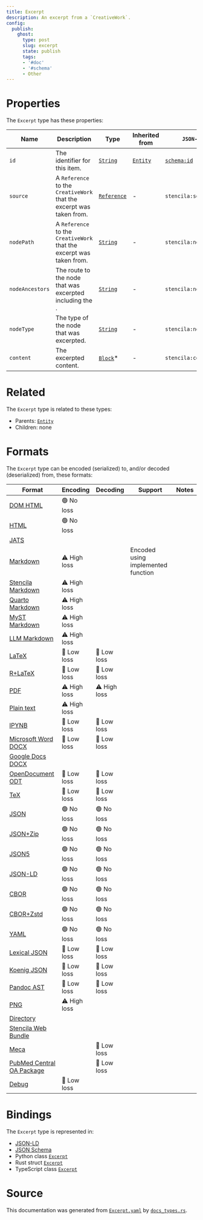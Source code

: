```yaml
---
title: Excerpt
description: An excerpt from a `CreativeWork`.
config:
  publish:
    ghost:
      type: post
      slug: excerpt
      state: publish
      tags:
      - '#doc'
      - '#schema'
      - Other
---
```


# Properties

The `Excerpt` type has these properties:

| Name            | Description                                                          | Type                                                                     | Inherited from                                                     | `JSON-LD @id`                        | Aliases                            |
| --------------- | -------------------------------------------------------------------- | ------------------------------------------------------------------------ | ------------------------------------------------------------------ | ------------------------------------ | ---------------------------------- |
| `id`            | The identifier for this item.                                        | [`String`](https://stencila.ghost.io/docs/reference/schema/string)       | [`Entity`](https://stencila.ghost.io/docs/reference/schema/entity) | [`schema:id`](https://schema.org/id) | -                                  |
| `source`        | A `Reference` to the `CreativeWork` that the excerpt was taken from. | [`Reference`](https://stencila.ghost.io/docs/reference/schema/reference) | -                                                                  | `stencila:source`                    | -                                  |
| `nodePath`      | A `Reference` to the `CreativeWork` that the excerpt was taken from. | [`String`](https://stencila.ghost.io/docs/reference/schema/string)       | -                                                                  | `stencila:nodePath`                  | `node-path`, `node_path`           |
| `nodeAncestors` | The route to the node that was excerpted including the .             | [`String`](https://stencila.ghost.io/docs/reference/schema/string)       | -                                                                  | `stencila:nodeAncestors`             | `node-ancestors`, `node_ancestors` |
| `nodeType`      | The type of the node that was excerpted.                             | [`String`](https://stencila.ghost.io/docs/reference/schema/string)       | -                                                                  | `stencila:nodeType`                  | `node-type`, `node_type`           |
| `content`       | The excerpted content.                                               | [`Block`](https://stencila.ghost.io/docs/reference/schema/block)*        | -                                                                  | `stencila:content`                   | -                                  |

# Related

The `Excerpt` type is related to these types:

- Parents: [`Entity`](https://stencila.ghost.io/docs/reference/schema/entity)
- Children: none

# Formats

The `Excerpt` type can be encoded (serialized) to, and/or decoded (deserialized) from, these formats:

| Format                                                                              | Encoding     | Decoding     | Support                            | Notes |
| ----------------------------------------------------------------------------------- | ------------ | ------------ | ---------------------------------- | ----- |
| [DOM HTML](https://stencila.ghost.io/docs/reference/formats/dom.html)               | 🟢 No loss    |              |                                    |
| [HTML](https://stencila.ghost.io/docs/reference/formats/html)                       | 🟢 No loss    |              |                                    |
| [JATS](https://stencila.ghost.io/docs/reference/formats/jats)                       |              |              |                                    |
| [Markdown](https://stencila.ghost.io/docs/reference/formats/md)                     | ⚠️ High loss |              | Encoded using implemented function |
| [Stencila Markdown](https://stencila.ghost.io/docs/reference/formats/smd)           | ⚠️ High loss |              |                                    |
| [Quarto Markdown](https://stencila.ghost.io/docs/reference/formats/qmd)             | ⚠️ High loss |              |                                    |
| [MyST Markdown](https://stencila.ghost.io/docs/reference/formats/myst)              | ⚠️ High loss |              |                                    |
| [LLM Markdown](https://stencila.ghost.io/docs/reference/formats/llmd)               | ⚠️ High loss |              |                                    |
| [LaTeX](https://stencila.ghost.io/docs/reference/formats/latex)                     | 🔷 Low loss   | 🔷 Low loss   |                                    |
| [R+LaTeX](https://stencila.ghost.io/docs/reference/formats/rnw)                     | 🔷 Low loss   | 🔷 Low loss   |                                    |
| [PDF](https://stencila.ghost.io/docs/reference/formats/pdf)                         | ⚠️ High loss | ⚠️ High loss |                                    |
| [Plain text](https://stencila.ghost.io/docs/reference/formats/text)                 | ⚠️ High loss |              |                                    |
| [IPYNB](https://stencila.ghost.io/docs/reference/formats/ipynb)                     | 🔷 Low loss   | 🔷 Low loss   |                                    |
| [Microsoft Word DOCX](https://stencila.ghost.io/docs/reference/formats/docx)        | 🔷 Low loss   | 🔷 Low loss   |                                    |
| [Google Docs DOCX](https://stencila.ghost.io/docs/reference/formats/gdocx)          |              |              |                                    |
| [OpenDocument ODT](https://stencila.ghost.io/docs/reference/formats/odt)            | 🔷 Low loss   | 🔷 Low loss   |                                    |
| [TeX](https://stencila.ghost.io/docs/reference/formats/tex)                         | 🔷 Low loss   | 🔷 Low loss   |                                    |
| [JSON](https://stencila.ghost.io/docs/reference/formats/json)                       | 🟢 No loss    | 🟢 No loss    |                                    |
| [JSON+Zip](https://stencila.ghost.io/docs/reference/formats/json.zip)               | 🟢 No loss    | 🟢 No loss    |                                    |
| [JSON5](https://stencila.ghost.io/docs/reference/formats/json5)                     | 🟢 No loss    | 🟢 No loss    |                                    |
| [JSON-LD](https://stencila.ghost.io/docs/reference/formats/jsonld)                  | 🟢 No loss    | 🟢 No loss    |                                    |
| [CBOR](https://stencila.ghost.io/docs/reference/formats/cbor)                       | 🟢 No loss    | 🟢 No loss    |                                    |
| [CBOR+Zstd](https://stencila.ghost.io/docs/reference/formats/cbor.zstd)             | 🟢 No loss    | 🟢 No loss    |                                    |
| [YAML](https://stencila.ghost.io/docs/reference/formats/yaml)                       | 🟢 No loss    | 🟢 No loss    |                                    |
| [Lexical JSON](https://stencila.ghost.io/docs/reference/formats/lexical)            | 🔷 Low loss   | 🔷 Low loss   |                                    |
| [Koenig JSON](https://stencila.ghost.io/docs/reference/formats/koenig)              | 🔷 Low loss   | 🔷 Low loss   |                                    |
| [Pandoc AST](https://stencila.ghost.io/docs/reference/formats/pandoc)               | 🔷 Low loss   | 🔷 Low loss   |                                    |
| [PNG](https://stencila.ghost.io/docs/reference/formats/png)                         | ⚠️ High loss |              |                                    |
| [Directory](https://stencila.ghost.io/docs/reference/formats/directory)             |              |              |                                    |
| [Stencila Web Bundle](https://stencila.ghost.io/docs/reference/formats/swb)         |              |              |                                    |
| [Meca](https://stencila.ghost.io/docs/reference/formats/meca)                       |              | 🔷 Low loss   |                                    |
| [PubMed Central OA Package](https://stencila.ghost.io/docs/reference/formats/pmcoa) |              | 🔷 Low loss   |                                    |
| [Debug](https://stencila.ghost.io/docs/reference/formats/debug)                     | 🔷 Low loss   |              |                                    |

# Bindings

The `Excerpt` type is represented in:

- [JSON-LD](https://stencila.org/Excerpt.jsonld)
- [JSON Schema](https://stencila.org/Excerpt.schema.json)
- Python class [`Excerpt`](https://github.com/stencila/stencila/blob/main/python/python/stencila/types/excerpt.py)
- Rust struct [`Excerpt`](https://github.com/stencila/stencila/blob/main/rust/schema/src/types/excerpt.rs)
- TypeScript class [`Excerpt`](https://github.com/stencila/stencila/blob/main/ts/src/types/Excerpt.ts)

# Source

This documentation was generated from [`Excerpt.yaml`](https://github.com/stencila/stencila/blob/main/schema/Excerpt.yaml) by [`docs_types.rs`](https://github.com/stencila/stencila/blob/main/rust/schema-gen/src/docs_types.rs).

